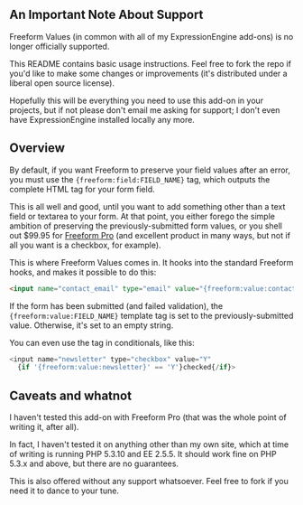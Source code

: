## An Important Note About Support

Freeform Values (in common with all of my ExpressionEngine add-ons) is no longer officially supported.

This README contains basic usage instructions. Feel free to fork the repo if you'd like to make some changes or improvements (it's distributed under a liberal open source license).

Hopefully this will be everything you need to use this add-on in your projects, but if not please don't email me asking for support; I don't even have ExpressionEngine installed locally any more.

## Overview
By default, if you want Freeform to preserve your field values after an error, you must use the `{freeform:field:FIELD_NAME}` tag, which outputs the complete HTML tag for your form field.

This is all well and good, until you want to add something other than a text field or textarea to your form. At that point, you either forego the simple ambition of preserving the previously-submitted form values, or you shell out $99.95 for [Freeform Pro][ff_pro] (and excellent product in many ways, but not if all you want is a checkbox, for example).

[ff_pro]: http://www.solspace.com/software/detail/freeform/ "Solspace's premium form builder"

This is where Freeform Values comes in. It hooks into the standard Freeform hooks, and makes it possible to do this:

`````html
<input name="contact_email" type="email" value="{freeform:value:contact_email}">
`````

If the form has been submitted (and failed validation), the `{freeform:value:FIELD_NAME}` template tag is set to the previously-submitted value. Otherwise, it's set to an empty string.

You can even use the tag in conditionals, like this:

`````php
<input name="newsletter" type="checkbox" value="Y"
  {if '{freeform:value:newsletter}' == 'Y'}checked{/if}>
`````

## Caveats and whatnot
I haven't tested this add-on with Freeform Pro (that was the whole point of writing it, after all).

In fact, I haven't tested it on anything other than my own site, which at time of writing is running PHP 5.3.10 and EE 2.5.5. It should work fine on PHP 5.3.x and above, but there are no guarantees.

This is also offered without any support whatsoever. Feel free to fork if you need it to dance to your tune.
